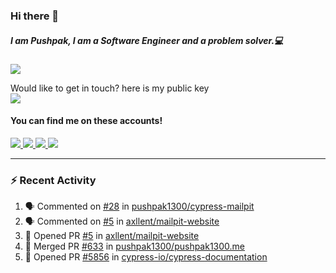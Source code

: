 ### Hi there 👋


##### I am Pushpak, I am a Software Engineer and a problem solver.💻

![](https://komarev.com/ghpvc/?username=pushpak1300)

 Would like to get in touch? here is my public key 
 <br> <a href='https://keybase.io/pushpak1300'><img src="https://img.shields.io/keybase/pgp/pushpak1300?color=pinl&label=PGP&style=for-the-badge"/></a></br>
#### You can find me on these accounts!
<p>
<a href='https://twitter.com/pushpak1300'><a href="https://pushpak1300.me/" target="_blank">
  <img src="https://img.shields.io/badge/website-%23E34F26.svg?&style=for-the-badge" />
</a> 
 
 <a href="https://twitter.com/pushpak1300" target="_blank">
  <img src="https://img.shields.io/badge/twitter-%231DA1F2.svg?&style=for-the-badge&logo=twitter&logoColor=white" />
</a> 

<a href="https://www.linkedin.com/in/pushpak-c-286b17b1/" target="_blank">
  <img src="https://img.shields.io/badge/linkedin-%230077B5.svg?&style=for-the-badge&logo=linkedin&logoColor=white" />
</a> 

<a href="https://dev.to/pushpak1300/" target="_blank">
  <img src="http://img.shields.io/badge/dev.to-gray?style=for-the-badge&logo=dev.to&?logoColor=white?logoWidth=100?label=" />
</a> 


</p>

---

### ⚡ Recent Activity

<!--START_SECTION:activity-->
1. 🗣 Commented on [#28](https://github.com/pushpak1300/cypress-mailpit/issues/28#issuecomment-2202592782) in [pushpak1300/cypress-mailpit](https://github.com/pushpak1300/cypress-mailpit)
2. 🗣 Commented on [#5](https://github.com/axllent/mailpit-website/pull/5#issuecomment-2199464464) in [axllent/mailpit-website](https://github.com/axllent/mailpit-website)
3. 💪 Opened PR [#5](https://github.com/axllent/mailpit-website/pull/5) in [axllent/mailpit-website](https://github.com/axllent/mailpit-website)
4. 🎉 Merged PR [#633](https://github.com/pushpak1300/pushpak1300.me/pull/633) in [pushpak1300/pushpak1300.me](https://github.com/pushpak1300/pushpak1300.me)
5. 💪 Opened PR [#5856](https://github.com/cypress-io/cypress-documentation/pull/5856) in [cypress-io/cypress-documentation](https://github.com/cypress-io/cypress-documentation)
<!--END_SECTION:activity-->
